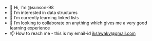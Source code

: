 - 👋 Hi, I’m @sunson-98
- 👀 I’m interested in data structures 
- 🌱 I’m currently learning linked lists
- 💞️ I’m looking to collaborate on anything which gives me a very good learning experience
- 📫 How to reach me - this is my email-id ikshwakv@gmail.com

<!---
sunson-98/sunson-98 is a ✨ special ✨ repository because its `README.md` (this file) appears on your GitHub profile.
You can click the Preview link to take a look at your changes.
--->
